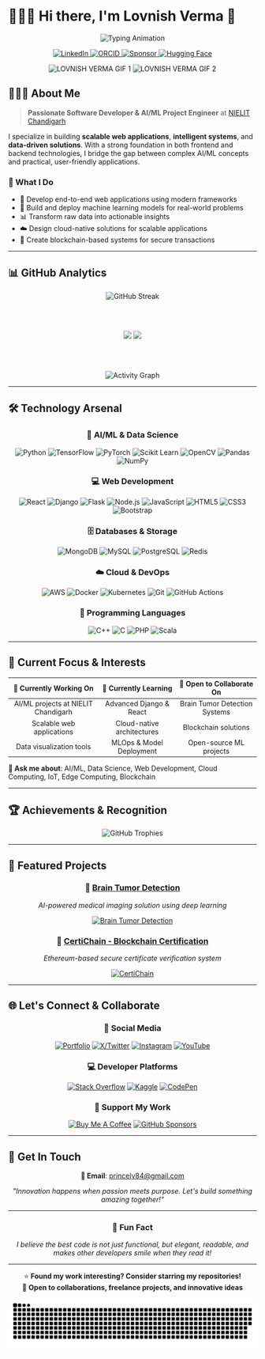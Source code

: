 # 👨🏻‍💻 Hi there, I'm Lovnish Verma 👋

<div align="center">

![Typing Animation](https://readme-typing-svg.herokuapp.com?font=Fira+Code&size=26&duration=3000&pause=1000&color=00D9FF&center=true&vCenter=true&multiline=true&width=800&height=100&lines=Software+Developer+%7C+AI%2FML+Engineer;Building+Intelligent+Systems+%26+Data+Solutions;Transforming+Ideas+into+Digital+Reality)

<p align="center">
  <a href="https://www.linkedin.com/in/lovnishverma">
    <img src="https://img.shields.io/badge/LinkedIn-0A66C2?style=for-the-badge&logo=linkedin&logoColor=white" alt="LinkedIn" />
  </a>
  <a href="https://orcid.org/0009-0009-3992-030X">
    <img src="https://img.shields.io/badge/ORCID-A6CE39?style=for-the-badge&logo=orcid&logoColor=white" alt="ORCID" />
  </a>
  <a href="https://github.com/sponsors/lovnishverma">
    <img src="https://img.shields.io/badge/Sponsor-EA4AAA?style=for-the-badge&logo=github-sponsors&logoColor=white" alt="Sponsor" />
  </a>
  <a href="https://huggingface.co/LovnishVerma">
    <img src="https://img.shields.io/badge/🤗_Hugging_Face-FFD21E?style=for-the-badge" alt="Hugging Face" />
  </a>
</p>

![LOVNISH VERMA GIF 1](https://github.com/user-attachments/assets/142b62f8-4389-4e09-82ba-7dd1dcf9196d)  ![LOVNISH VERMA GIF 2](https://github.com/user-attachments/assets/251f7274-dfbb-4ae7-adc1-1f8c81ab610f)


</div>

## 🙎🏻‍♂️ About Me

> **Passionate Software Developer & AI/ML Project Engineer** at [NIELIT Chandigarh](https://nielit.gov.in/chandigarh/index.php)

I specialize in building **scalable web applications**, **intelligent systems**, and **data-driven solutions**. With a strong foundation in both frontend and backend technologies, I bridge the gap between complex AI/ML concepts and practical, user-friendly applications.

### 🎯 What I Do
- 🚀 Develop end-to-end web applications using modern frameworks
- 🤖 Build and deploy machine learning models for real-world problems
- 📊 Transform raw data into actionable insights
- ☁️ Design cloud-native solutions for scalable applications
- 🔗 Create blockchain-based systems for secure transactions

---

## 📊 GitHub Analytics

<div align="center">
  
<!-- GitHub Streak -->
<img src="https://github-readme-streak-stats-eight.vercel.app?user=lovnishverma&theme=tokyonight&hide_border=true&card_width=800" alt="GitHub Streak"/>

<br><br>

<!-- Stats and Languages -->
<img height="200em" src="https://github-readme-stats.vercel.app/api?username=lovnishverma&show_icons=true&theme=tokyonight&include_all_commits=true&count_private=true&hide_border=true&card_width=400"/>
<img height="200em" src="https://github-readme-stats.vercel.app/api/top-langs/?username=lovnishverma&layout=compact&theme=tokyonight&hide_border=true&card_width=400&langs_count=8"/>

<br><br>

<!-- Activity Graph -->
<img src="https://github-readme-activity-graph.vercel.app/graph?username=lovnishverma&theme=tokyo-night&hide_border=true&area=true&custom_title=Contribution%20Activity" alt="Activity Graph">

</div>

---

## 🛠️ Technology Arsenal

<div align="center">

### 🧠 AI/ML & Data Science
![Python](https://img.shields.io/badge/Python-3776AB?style=for-the-badge&logo=python&logoColor=white)
![TensorFlow](https://img.shields.io/badge/TensorFlow-FF6F00?style=for-the-badge&logo=tensorflow&logoColor=white)
![PyTorch](https://img.shields.io/badge/PyTorch-EE4C2C?style=for-the-badge&logo=pytorch&logoColor=white)
![Scikit Learn](https://img.shields.io/badge/Scikit_Learn-F7931E?style=for-the-badge&logo=scikit-learn&logoColor=white)
![OpenCV](https://img.shields.io/badge/OpenCV-5C3EE8?style=for-the-badge&logo=opencv&logoColor=white)
![Pandas](https://img.shields.io/badge/Pandas-150458?style=for-the-badge&logo=pandas&logoColor=white)
![NumPy](https://img.shields.io/badge/NumPy-013243?style=for-the-badge&logo=numpy&logoColor=white)

### 💻 Web Development
![React](https://img.shields.io/badge/React-20232A?style=for-the-badge&logo=react&logoColor=61DAFB)
![Django](https://img.shields.io/badge/Django-092E20?style=for-the-badge&logo=django&logoColor=white)
![Flask](https://img.shields.io/badge/Flask-000000?style=for-the-badge&logo=flask&logoColor=white)
![Node.js](https://img.shields.io/badge/Node.js-43853D?style=for-the-badge&logo=node.js&logoColor=white)
![JavaScript](https://img.shields.io/badge/JavaScript-F7DF1E?style=for-the-badge&logo=javascript&logoColor=black)
![HTML5](https://img.shields.io/badge/HTML5-E34F26?style=for-the-badge&logo=html5&logoColor=white)
![CSS3](https://img.shields.io/badge/CSS3-1572B6?style=for-the-badge&logo=css3&logoColor=white)
![Bootstrap](https://img.shields.io/badge/Bootstrap-563D7C?style=for-the-badge&logo=bootstrap&logoColor=white)

### 🗄️ Databases & Storage
![MongoDB](https://img.shields.io/badge/MongoDB-4EA94B?style=for-the-badge&logo=mongodb&logoColor=white)
![MySQL](https://img.shields.io/badge/MySQL-4479A1?style=for-the-badge&logo=mysql&logoColor=white)
![PostgreSQL](https://img.shields.io/badge/PostgreSQL-316192?style=for-the-badge&logo=postgresql&logoColor=white)
![Redis](https://img.shields.io/badge/Redis-DC382D?style=for-the-badge&logo=redis&logoColor=white)

### ☁️ Cloud & DevOps
![AWS](https://img.shields.io/badge/AWS-232F3E?style=for-the-badge&logo=amazon-aws&logoColor=white)
![Docker](https://img.shields.io/badge/Docker-2496ED?style=for-the-badge&logo=docker&logoColor=white)
![Kubernetes](https://img.shields.io/badge/Kubernetes-326CE5?style=for-the-badge&logo=kubernetes&logoColor=white)
![Git](https://img.shields.io/badge/Git-F05032?style=for-the-badge&logo=git&logoColor=white)
![GitHub Actions](https://img.shields.io/badge/GitHub_Actions-2088FF?style=for-the-badge&logo=github-actions&logoColor=white)

### 🔧 Programming Languages
![C++](https://img.shields.io/badge/C++-00599C?style=for-the-badge&logo=cplusplus&logoColor=white)
![C](https://img.shields.io/badge/C-A8B9CC?style=for-the-badge&logo=c&logoColor=black)
![PHP](https://img.shields.io/badge/PHP-777BB4?style=for-the-badge&logo=php&logoColor=white)
![Scala](https://img.shields.io/badge/Scala-DC322F?style=for-the-badge&logo=scala&logoColor=white)

</div>

---

## 🚀 Current Focus & Interests

<div align="center">

| 🔭 **Currently Working On** | 🌱 **Currently Learning** | 👯 **Open to Collaborate On** |
|:---:|:---:|:---:|
| AI/ML projects at NIELIT Chandigarh | Advanced Django & React | Brain Tumor Detection Systems |
| Scalable web applications | Cloud-native architectures | Blockchain solutions |
| Data visualization tools | MLOps & Model Deployment | Open-source ML projects |

</div>

**💬 Ask me about**: AI/ML, Data Science, Web Development, Cloud Computing, IoT, Edge Computing, Blockchain

---

## 🏆 Achievements & Recognition

<div align="center">
  <img src="https://github-profile-trophy.vercel.app/?username=lovnishverma&theme=tokyonight&no-frame=true&no-bg=true&column=4&margin-w=15&margin-h=15" alt="GitHub Trophies"/>
</div>

---

## 🌟 Featured Projects

<div align="center">

### 🧠 [Brain Tumor Detection](https://huggingface.co/spaces/LovnishVerma/braintumor)
*AI-powered medical imaging solution using deep learning*

[![Brain Tumor Detection](https://github-readme-stats.vercel.app/api/pin/?username=lovnishverma&repo=huggingface-Braintumor-Flask&theme=tokyonight&hide_border=true)](https://huggingface.co/spaces/LovnishVerma/braintumor)

### 🔗 [CertiChain - Blockchain Certification](https://github.com/lovnishverma/CertiChain)
*Ethereum-based secure certificate verification system*

[![CertiChain](https://github-readme-stats.vercel.app/api/pin/?username=lovnishverma&repo=CertiChain&theme=tokyonight&hide_border=true)](https://github.com/lovnishverma/CertiChain)

</div>

---

## 🌐 Let's Connect & Collaborate

<div align="center">

### 📱 Social Media
[![Portfolio](https://img.shields.io/badge/🌐_Portfolio-000000?style=for-the-badge&logo=About.me&logoColor=white)](https://lovnishverma.github.io/)
[![X/Twitter](https://img.shields.io/badge/X-000000?style=for-the-badge&logo=x&logoColor=white)](https://x.com/lovnishofficial)
[![Instagram](https://img.shields.io/badge/Instagram-E4405F?style=for-the-badge&logo=instagram&logoColor=white)](https://instagram.com/lovnishofficial)
[![YouTube](https://img.shields.io/badge/YouTube-FF0000?style=for-the-badge&logo=youtube&logoColor=white)](https://www.youtube.com/@lovnishverma)

### 💻 Developer Platforms
[![Stack Overflow](https://img.shields.io/badge/Stack_Overflow-FE7A16?style=for-the-badge&logo=stack-overflow&logoColor=white)](https://stackoverflow.com/users/29374730/lovnish-verma)
[![Kaggle](https://img.shields.io/badge/Kaggle-20BEFF?style=for-the-badge&logo=kaggle&logoColor=white)](https://kaggle.com/princelv84/)
[![CodePen](https://img.shields.io/badge/CodePen-000000?style=for-the-badge&logo=codepen&logoColor=white)](https://codepen.io/princelv84)

### 💝 Support My Work
[![Buy Me A Coffee](https://img.shields.io/badge/☕_Buy_Me_A_Coffee-FFDD00?style=for-the-badge&logo=buy-me-a-coffee&logoColor=black)](https://buymeacoffee.com/lovnishverma)
[![GitHub Sponsors](https://img.shields.io/badge/💖_GitHub_Sponsors-EA4AAA?style=for-the-badge&logo=github-sponsors&logoColor=white)](https://github.com/sponsors/lovnishverma)

</div>

---

## 📧 Get In Touch

<div align="center">

**📩 Email**: [princelv84@gmail.com](mailto:princelv84@gmail.com)

*"Innovation happens when passion meets purpose. Let's build something amazing together!"*

---

### 🎯 Fun Fact
*I believe the best code is not just functional, but elegant, readable, and makes other developers smile when they read it!*

---

⭐ **Found my work interesting? Consider starring my repositories!**  
🤝 **Open to collaborations, freelance projects, and innovative ideas**

![Snake Animation](https://raw.githubusercontent.com/lovnishverma/lovnishverma/refs/heads/main/github-user-contribution.svg)

</div>
